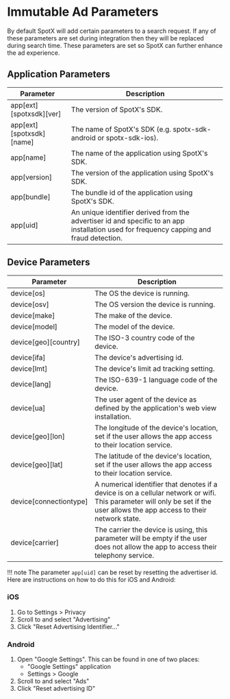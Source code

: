 # Immutable Ad Parameters
By default SpotX will add certain parameters to a search request. If any of these parameters are set during integration then they will be replaced during search time.  These parameters are set so SpotX can further enhance the ad experience.

## Application Parameters
| Parameter | Description |
| --- | --- |
|app[ext][spotxsdk][ver]|The version of SpotX's SDK.|
|app[ext][spotxsdk][name]|The name of SpotX's SDK (e.g. spotx-sdk-android or spotx-sdk-ios).|
|app[name]|The name of the application using SpotX's SDK.|
|app[version]|The version of the application using SpotX's SDK.|
|app[bundle]|The bundle id of the application using SpotX's SDK.|
|app[uid]|An unique identifier derived from the advertiser id and specific to an app installation used for frequency capping and fraud detection.|

## Device Parameters
| Parameter | Description |
| --- | --- |
|device[os]|The OS the device is running.|
|device[osv]|The OS version the device is running.|
|device[make]|The make of the device.|
|device[model]|The model of the device.|
|device[geo][country]|The ISO-3 country code of the device.|
|device[ifa]|The device's advertising id.|
|device[lmt]|The device's limit ad tracking setting.|
|device[lang]|The ISO-639-1 language code of the device.|
|device[ua]|The user agent of the device as defined by the application's web view installation.|
|device[geo][lon]|The longitude of the device's location, set if the user allows the app access to their location service.|
|device[geo][lat]|The latitude of the device's location, set if the user allows the app access to their location service.|
|device[connectiontype]| A numerical identifier that denotes if a device is on a cellular network or wifi. This parameter will only be set if the user allows the app access to their network state.|
|device[carrier]|The carrier the device is using, this parameter will be empty if the user does not allow the app to access their telephony service.|

!!! note
The parameter `app[uid]` can be reset by resetting the advertiser id. Here are instructions on how to do this for iOS and Android:

### iOS
1. Go to Settings > Privacy
2. Scroll to and select "Advertising"
3. Click "Reset Advertising Identifier..."

### Android
1. Open "Google Settings". This can be found in one of two places:
    * "Google Settings" application
    * Settings > Google
2. Scroll to and select "Ads"
3. Click "Reset advertising ID"